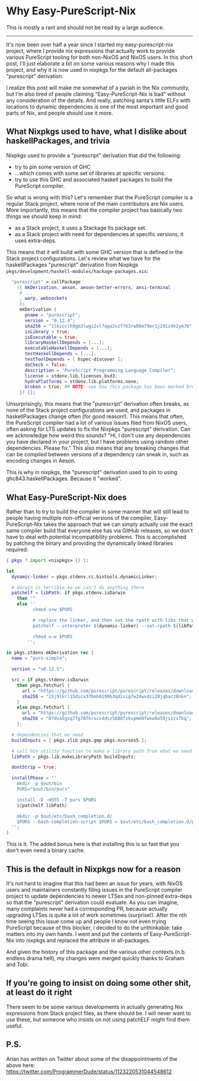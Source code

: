 # Why Easy-PureScript-Nix

This is mostly a rant and should not be read by a large audience.

---

It's now been over half a year since I started my easy-purescript-nix project, where I provide nix expressions that actually work to provide various PureScript tooling for both non-NixOS and NixOS users. In this short post, I'll just elaborate a bit on some various reasons why I made this project, and why it is now used in nixpkgs for the default all-packages "purescript" derivation.

I realize this post will make me somewhat of a pariah in the Nix community, but I'm also tired of people claiming "Easy-PureScript-Nix is bad" without any consideration of the details. And really, patching santa's little ELFs with locations to dynamic dependencies is one of the most important and good parts of Nix, and people should use it more.

## What Nixpkgs used to have, what I dislike about haskellPackages, and trivia

Nixpkgs used to provide a "purescript" derivation that did the following:

* try to pin some version of GHC
* ...which comes with some set of libraries at specific versions.
* try to use this GHC and associated haskell packages to build the PureScript compiler.

So what is wrong with this? Let's remember that the PureScript compiler is a regular Stack project, where none of the main contributors are Nix users. More importantly, this means that the compiler project has basically two things we should keep in mind:

* as a Stack project, it uses a Stackage lts package set.
* as a Stack project with need for dependencies at specific versions, it uses extra-deps.

This means that it will build with some GHC version that is defined in the Stack project configurations. Let's review what we have for the haskellPackages "purescript" derivation from Nixpkgs `pkgs/development/haskell-modules/hackage-packages.nix`:

```nix
  "purescript" = callPackage
    ({ mkDerivation, aeson, aeson-better-errors, ansi-terminal
     # ...
     , warp, websockets
     }:
     mkDerivation {
       pname = "purescript";
       version = "0.12.4";
       sha256 = "1lkicclh9gm3lwgi2vl7qqa2vzf763rw06m79mr1j291z4h2ym76";
       isLibrary = true;
       isExecutable = true;
       libraryHaskellDepends = [...];
       executableHaskellDepends = [...];
       testHaskellDepends = [...];
       testToolDepends = [ hspec-discover ];
       doCheck = false;
       description = "PureScript Programming Language Compiler";
       license = stdenv.lib.licenses.bsd3;
       hydraPlatforms = stdenv.lib.platforms.none;
       broken = true; ## NOTE: see how this package has been marked broken b514a6d35191 (Peter Simons 2019-03-16 17:03:43 +0100 182937)
     }) {};
```

Unsurprisingly, this means that the "purescript" derivation often breaks, as none of the Stack project configurations are used, and packages in haskellPackages change often (for good reason!). This means that often, the PureScript compiler had a lot of various issues filed from NixOS users, often asking for LTS updates to fix the Nixpkgs "purescript" derivation. Can we acknowledge how weird this sounds? "Hi, I don't use any dependencies you have declared in your project, but I have problems using random other dependencies. Please fix." This also means that any breaking changes that can be compiled between versions of a dependency can sneak in, such as encoding changes in Aeson.

This is why in nixpkgs, the "purescript" derivation used to pin to using ghc843.haskellPackages. Because it "worked".

## What Easy-PureScript-Nix does

Rather than to try to build the compiler in some manner that will still lead to people having multiple non-official versions of the compiler, Easy-PureScript-Nix takes the approach that we can simply actually use the exact same compiler build that everyone else has via GitHub releases, so we don't have to deal with potential incompatibility problems. This is accomplished by patching the binary and providing the dynamically linked libraries required:

```nix
{ pkgs ? import <nixpkgs> {} }:

let
  dynamic-linker = pkgs.stdenv.cc.bintools.dynamicLinker;

  # darwin is terrible so we can't do anything there
  patchelf = libPath: if pkgs.stdenv.isDarwin
    then ""
    else ''
          chmod u+w $PURS

          # replace the linker, and then set the rpath with libs that we need
          patchelf --interpreter ${dynamic-linker} --set-rpath ${libPath} $PURS

          chmod u-w $PURS
        '';

in pkgs.stdenv.mkDerivation rec {
  name = "purs-simple";

  version = "v0.12.5";

  src = if pkgs.stdenv.isDarwin
    then pkgs.fetchurl {
      url = "https://github.com/purescript/purescript/releases/download/v0.12.5/macos.tar.gz";
      sha256 = "15j9lkrl15dicx37bmh0199b3qdixig7w24wvdzi20jqbacz8nkn";
    }
    else pkgs.fetchurl {
      url = "https://github.com/purescript/purescript/releases/download/v0.12.5/linux64.tar.gz";
      sha256 = "07dva5gxq77g787krscv4dsz5088fzkvpmm9fwxw9a59jszzs7kq";
    };

  # dependencies that we need
  buildInputs = [ pkgs.zlib pkgs.gmp pkgs.ncurses5 ];

  # call hte utility function to make a library path from what we need
  libPath = pkgs.lib.makeLibraryPath buildInputs;

  dontStrip = true;

  installPhase = ''
    mkdir -p $out/bin
    PURS="$out/bin/purs"

    install -D -m555 -T purs $PURS
    ${patchelf libPath}

    mkdir -p $out/etc/bash_completion.d/
    $PURS --bash-completion-script $PURS > $out/etc/bash_completion.d/purs-completion.bash
  '';
}
```
This is it. The added bonus here is that installing this is so fast that you don't even need a binary cache.

## This is the default in Nixpkgs now for a reason

It's not hard to imagine that this had been an issue for years, with NixOS users and maintainers constantly filing issues in the PureScript compiler project to update dependencies to newer LTSes and non-pinned extra-deps so that the "purescript" derivation could evaluate. As you can imagine, many complaints never had a corresponding PR, because actually upgrading LTSes is quite a lot of work sometimes (surprise!). After the nth time seeing this issue come up and people I know not even trying PureScript because of this blocker, I decided to do the unthinkable: take matters into my own hands. I went and put the contents of Easy-PureScript-Nix into nixpkgs and replaced the attribute in all-packages.

And given the history of this package and the various other contexts (n.b. endless drama hell), my changes were merged quickly thanks to Graham and Tobi.

## If you're going to insist on doing some other shit, at least do it right

There seem to be some various developments in actually generating Nix expressions from Stack project files, as there should be. I will never want to use these, but someone who insists on not using patchELF might find them useful.

## P.S.

Arian has written on Twitter about some of the disappointments of the above here: <https://twitter.com/ProgrammerDude/status/1123220531044548612>
